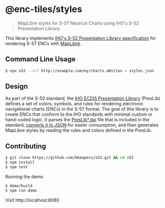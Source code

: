 # @enc-tiles/styles

> MapLibre styles for S-57 Nautical Charts using IHO's S-52 Presentation Library

This library implements [IHO's S-52 Presentation Library specification](./docs/S-52_PresLib_e4.0.0_Part%20I_Clean_Draft.pdf) for rendering S-57 ENCs with [MapLibre](https://maplibre.org/).

## Command Line Usage

```sh
$ npx s52 --url http://example.com/my/charts.mbtiles > styles.json
```

## Design

As part of the S-52 standard, the [IHO ECDIS Presentation Library](./docs/S-52_PresLib_e4.0.0_Part%20I_Clean_Draft.pdf) (PresLib) defines a set of colors, symbols, and rules for rendering electronic navigational charts (ENCs) in the S-57 format. The goal of this library is to create ENCs that conform to the IHO standards with minimal custom or hand-coded logic. It parses the [PresLib\*.dai](../s52/data/PresLib_e4.0.0.dai) file that is included in the standard, [converts it to JSON](./data/PresLib_e4.0.0.json) for easier consumption, and then generates MapLibre styles by reading the rules and colors defined in the PresLib.

## Contributing

```sh
$ git clone https://github.com/bkeepers/s52.git && cd s52
$ npm install
$ npm test
```

Running the demo

```sh
$ demo/build
$ npm run demo
```

Visit http://localhost:8080
